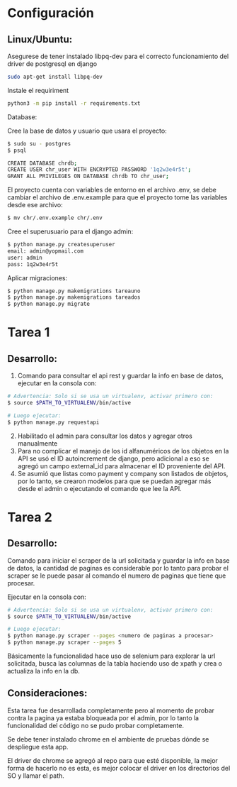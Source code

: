 Configuración
=============

Linux/Ubuntu:
-------------

Asegurese de tener instalado libpq-dev para el correcto funcionamiento del driver de postgresql en django

```sh
sudo apt-get install libpq-dev
```

Instale el requiriment
```sh
python3 -m pip install -r requirements.txt
```

Database:

Cree la base de datos y usuario que usara el proyecto:

```sh
$ sudo su - postgres
$ psql

CREATE DATABASE chrdb;
CREATE USER chr_user WITH ENCRYPTED PASSWORD '1q2w3e4r5t';
GRANT ALL PRIVILEGES ON DATABASE chrdb TO chr_user;
```

El proyecto cuenta con variables de entorno en el archivo .env, se debe cambiar el archivo de .env.example para que el proyecto tome las variables desde ese archivo:

```sh
$ mv chr/.env.example chr/.env
```

Cree el superusuario para el django admin:

```sh
$ python manage.py createsuperuser
email: admin@yopmail.com
user: admin
pass: 1q2w3e4r5t
```

Aplicar migraciones:

```sh
$ python manage.py makemigrations tareauno
$ python manage.py makemigrations tareados
$ python manage.py migrate
```

Tarea 1
=======

Desarrollo:
-----------

1. Comando para consultar el api rest y guardar la info en base de datos, ejecutar en la consola con:
```sh
# Advertencia: Solo si se usa un virtualenv, activar primero con:
$ source $PATH_TO_VIRTUALENV/bin/active

# Luego ejecutar:
$ python manage.py requestapi
```
2. Habilitado el admin para consultar los datos y agregar otros manualmente
3. Para no complicar el manejo de los id alfanuméricos de los objetos en la API se usó el ID autoincrement de django, pero adicional a eso se agregó un campo external_id para almacenar el ID proveniente del API.
4. Se asumió que listas como payment y company son listados de objetos, por lo tanto, se crearon modelos para que se puedan agregar más desde el admin o ejecutando el comando que lee la API.


Tarea 2
=======

Desarrollo:
-----------

Comando para iniciar el scraper de la url solicitada y guardar la info en base de datos, la cantidad de paginas es considerable por lo tanto para probar el scraper se le puede pasar al comando el numero de paginas que tiene que procesar. 

Ejecutar en la consola con:

```sh
# Advertencia: Solo si se usa un virtualenv, activar primero con:
$ source $PATH_TO_VIRTUALENV/bin/active

# Luego ejecutar:
$ python manage.py scraper --pages <numero de paginas a procesar>
$ python manage.py scraper --pages 5
```

Básicamente la funcionalidad hace uso de selenium para explorar la url solicitada, busca las columnas de la tabla haciendo uso de xpath y crea o actualiza la info en la db.

Consideraciones:
----------------

Esta tarea fue desarrollada completamente pero al momento de probar contra la pagina ya estaba bloqueada por el admin, por lo tanto la funcionalidad del código no se pudo probar completamente.

Se debe tener instalado chrome en el ambiente de pruebas dónde se despliegue esta app.

El driver de chrome se agregó al repo para que esté disponible, la mejor forma de hacerlo no es esta, es mejor colocar el driver en los directorios del SO y llamar el path.
